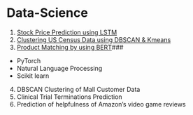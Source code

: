 # Data-Science

1. [Stock Price Prediction using LSTM](https://github.com/jajawong/Data-Science/blob/main/Stock%20Price%20Prediction.ipynb)
2. [Clustering US Census Data using DBSCAN & Kmeans](https://github.com/jajawong/Data-Science/blob/main/Clustering%20US%20Census%20Data.ipynb)
3. [Product Matching by using BERT](https://github.com/jajawong/Data-Science/blob/main/Product_Matching.ipynb)###
* PyTorch
* Natural Language Processing
* Scikit learn
4. DBSCAN Clustering of Mall Customer Data
5. Clinical Trial Terminations Prediction
6. Prediction of helpfulness of Amazon’s video game reviews
